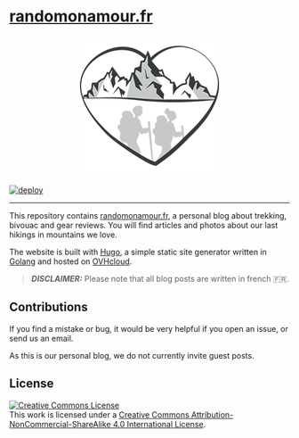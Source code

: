 # [randomonamour.fr](https://www.randomonamour.fr)

<p align="center">
  <img alt="randomonamour.fr logo" src="themes/chamonix/static/images/logo.png">
</p>

[![deploy](https://github.com/timotheenicolas/randomonamour.fr/actions/workflows/deploy.yml/badge.svg?branch=main)](https://github.com/timotheenicolas/randomonamour.fr/actions/workflows/deploy.yml)

---

This repository contains [randomonamour.fr](https://www.randomonamour.fr), a personal blog about trekking, bivouac and gear reviews.
You will find articles and photos about our last hikings in mountains we love.

The website is built with [Hugo](https://gohugo.io), a simple static site generator written
in [Golang](https://golang.org) and hosted on [OVHcloud](https://www.ovhcloud.com).

> **_DISCLAIMER:_** Please note that all blog posts are written in french 🇫🇷.

## Contributions

If you find a mistake or bug, it would be very helpful if you open an issue, or send us an email.

As this is our personal blog, we do not currently invite guest posts.

## License

<a rel="license" href="http://creativecommons.org/licenses/by-nc-sa/4.0/"><img alt="Creative Commons License" style="border-width:0" src="https://i.creativecommons.org/l/by-nc-sa/4.0/88x31.png" /></a><br />This work is licensed under a <a rel="license" href="http://creativecommons.org/licenses/by-nc-sa/4.0/">Creative Commons Attribution-NonCommercial-ShareAlike 4.0 International License</a>.
